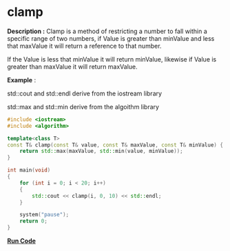 # clamp

**Description :** Clamp is a method of restricting a number to fall within a specific range of two numbers, if Value is greater than minValue and less that maxValue it will return a reference to that number.

If the Value is less that minValue it will return minValue, likewise if Value is greater than maxValue it will return maxValue.

**Example** :

std::cout and std::endl derive from the iostream library

std::max and std::min derive from the algoithm library

```cpp
#include <iostream>
#include <algorithm> 

template<class T>
const T& clamp(const T& value, const T& maxValue, const T& minValue) {
	return std::max(maxValue, std::min(value, minValue));
}

int main(void)
{
	for (int i = 0; i < 20; i++)
	{
		std::cout << clamp(i, 0, 10) << std::endl;
	}

	system("pause");
	return 0;
}
```
**[Run Code](https://ideone.com/mYXmTt)**